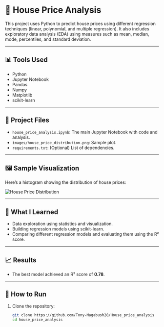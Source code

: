 # 🏡 House Price Analysis

This project uses Python to predict house prices using different regression techniques (linear, polynomial, and multiple regression). It also includes exploratory data analysis (EDA) using measures such as mean, median, mode, percentiles, and standard deviation.

---

## 📊 Tools Used

- Python
- Jupyter Notebook
- Pandas
- Numpy
- Matplotlib
- scikit-learn

---

## 📂 Project Files

- `house_price_analysis.ipynb`: The main Jupyter Notebook with code and analysis.
- `images/house_price_distribution.png`: Sample plot.
- `requirements.txt`: (Optional) List of dependencies.

---

## 🖼️ Sample Visualization

Here’s a histogram showing the distribution of house prices:

![House Price Distribution](images/house_price_distribution.png)

---

## 🚀 What I Learned

- Data exploration using statistics and visualization.
- Building regression models using scikit-learn.
- Comparing different regression models and evaluating them using the R² score.

---

## 📈 Results

- The best model achieved an R² score of **0.78**.

---

## 🔧 How to Run

1. Clone the repository:
   ```bash
   git clone https://github.com/Tony-Magabush28/House_price_analysis
   cd house_price_analysis

